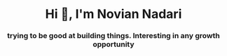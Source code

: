 <h1 align="center">Hi 👋, I'm Novian Nadari</h1>
<h3 align="center">trying to be good at building things. Interesting in any growth opportunity</h3>
